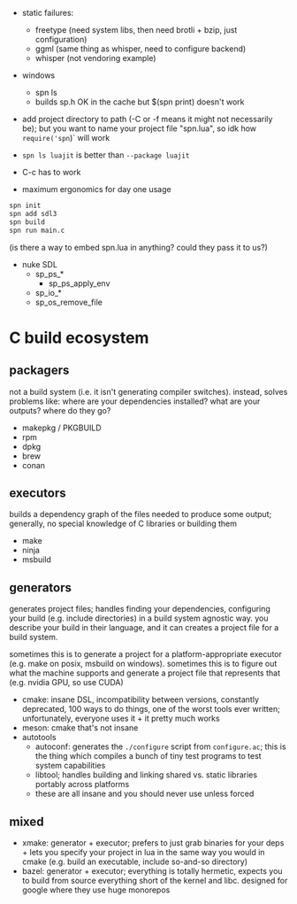 - static failures:
  - freetype (need system libs, then need brotli + bzip, just configuration)
  - ggml (same thing as whisper, need to configure backend)
  - whisper (not vendoring example)

- windows
  - spn ls
  - builds sp.h OK in the cache but $(spn print) doesn't work

- add project directory to path (-C or -f means it might not necessarily be); but you want to name your project file "spn.lua", so idk how `require('spn`)` will work
- `spn ls luajit` is better than `--package luajit`
- C-c has to work
- maximum ergonomics for day one usage
```bash
spn init
spn add sdl3
spn build
spn run main.c
```
(is there a way to embed spn.lua in anything? could they pass it to us?)

- nuke SDL
  - sp_ps_*
    - sp_ps_apply_env
  - sp_io_*
  - sp_os_remove_file

# C build ecosystem
## packagers
not a build system (i.e. it isn't generating compiler switches). instead, solves problems like: where are your dependencies installed? what are your outputs? where do they go?
- makepkg / PKGBUILD
- rpm
- dpkg
- brew
- conan

## executors
builds a dependency graph of the files needed to produce some output; generally, no special knowledge of C libraries or building them
- make
- ninja
- msbuild

## generators
generates project files; handles finding your dependencies, configuring your build (e.g. include directories) in a build system agnostic way. you describe your build in their language, and it can creates a project file for a build system.

sometimes this is to generate a project for a platform-appropriate executor (e.g. make on posix, msbuild on windows). sometimes this is to figure out what the machine supports and generate a project file that represents that (e.g. nvidia GPU, so use CUDA)
- cmake: insane DSL, incompatibility between versions, constantly deprecated, 100 ways to do things, one of the worst tools ever written; unfortunately, everyone uses it + it pretty much works
- meson: cmake that's not insane
- autotools
  - autoconf: generates the `./configure` script from `configure.ac`; this is the thing which compiles a bunch of tiny test programs to test system capabilities
  - libtool; handles building and linking shared vs. static libraries portably across platforms
  - these are all insane and you should never use unless forced

## mixed
- xmake: generator + executor; prefers to just grab binaries for your deps + lets you specify your project in lua in the same way you would in cmake (e.g. build an executable, include so-and-so directory)
- bazel: generator + executor; everything is totally hermetic, expects you to build from source everything short of the kernel and libc. designed for google where they use huge monorepos
